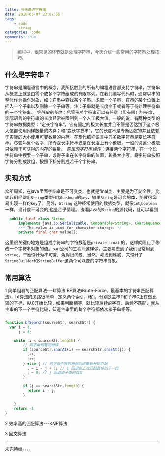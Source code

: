 ```yaml
---
title: 今天讲讲字符串
date: 2018-05-07 23:07:06
tags:
    - code
    - string
categories: code
comments: true
---
```

> 编程中，很常见的环节就是处理字符串，今天介绍一些常用的字符串处理技巧。

## 什么是字符串？
字符串是编程语言中的概念，我所接触到的所有的编程语言都支持字符串，字符串从概念上就是由零个或多个字符组成的有限序列。在我们编写代码时，通常以串的整体作为操作对象，如：在串中查找某个子串、求取一个子串、在串的某个位置上插入一个子串以及删除一个子串等。注：子串就是长度小于或者等于待处理字符串的一个字符串。
*字符串的长度*：尽管形式字符串可以有任意（但有限）的长度，实际语言的字符串的长度经常被限制到一个人工极大值。一般的说，有两种类型的字符串数据类型：“定长字符串”，它有固定的极大长度并且不管是否达到了这个极大值都使用同样数量的内存；和“变长字符串”，它的长度不是专断固定的并且依赖于实际的大小使用可变数量的内存。在现代编程语言中的多数字符串是变长字符串。尽管叫这个名字，所有变长字符串还是在长度上有个极限，一般的说这个极限只依赖于可获得的内存的数量。
*常见的字符串操作*：连接两个字符串，在一个长字符串中搜索一个子串，求得子串在长字符串的位置，转换大小写，将字符串按照字符分割成数组，按照下标分割成若干个字符串。

## 实现方式
众所周知，在java里面字符串是不可变类，也就是final类，主要是为了安全性，比如我们经常用`String`类型作为`hashmap`的`key`，如果`String`是可变的类，那就很容易出现一样的`key`了，另外，`String`
这种经常使用的数据类型，就像`int`,`boolean`一样，设计成不可变的,也是合乎情理。
查看java的`String`的源代码，就可以看到
```java
  public final class String
      implements java.io.Serializable, Comparable<String>, CharSequence {
      /** The value is used for character storage. */
      private final char value[];
```

这里很关键的地方是组成字符串的字符数组是`private final` 的，这样就阻止了修改一个字符串对象的值。sun公司的工程师这样做，主要考虑到了我们经常用到`String`，干脆设计为不可变，免得出问题，当然，考虑到性能，又设计了`StringBuilder`和`StringBuffer`这两个可以变的字符串对象。


## 常用算法
1 简单粗暴的匹配算法---bf算法
BF算法(Brute-Force，最基本的字符串匹配算法)，bf算法的思路很简单，定义两个索引，i和j，分别是主串T和子串C正在做比较的下标，i从0开始比较，如果判断相等，就比较后续的字符，后续不匹配，就从主串的下一个字符比较，知道主串里的每个字符都依次和子串相等。
```javascript

function bfSearch(sourceStr, searchStr) {
  var i = 0,
      j = 0;

    while (i < sourceStr.length) {
        // 两字母相等则继续  
        if (sourceStr.charAt(i) == searchStr.charAt(j)) {
          i++;
          j++;
        } else { // 两字母不等则角标后退重新开始匹配  
          i = i - j + 1; // i 回退到上次匹配首位的下一位  
          j = 0; // j 回退到子串的首位  
        }

        if (j == searchStr.length) {
          return i - j;
        }

    }
    return -1
}

```

2 效率高的匹配算法---KMP算法



3 回文算法

---------------------------------
未完待续。。。。
